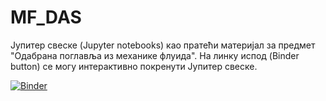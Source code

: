 # MF_DAS

Јупитер свеске (Jupyter notebooks) као пратећи материјал за предмет "Одабрана поглавља из механике флуида". На линку испод (Binder button) се могу интерактивно покренути Јупитер свеске.

[![Binder](https://mybinder.org/badge_logo.svg)](https://mybinder.org/v2/gh/cocicar/CFD_intro/HEAD)
